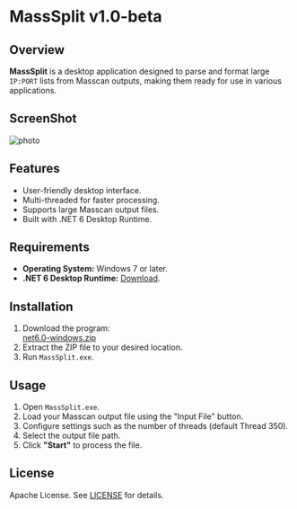 # MassSplit v1.0-beta


## Overview

**MassSplit** is a desktop application designed to parse and format large `IP:PORT` lists from Masscan outputs, making them ready for use in various applications.  

## ScreenShot

![photo](https://github.com/user-attachments/assets/0b11ee0a-0f7f-412d-a2af-040d1fb8266d)

## Features

- User-friendly desktop interface.  
- Multi-threaded for faster processing.  
- Supports large Masscan output files.  
- Built with .NET 6 Desktop Runtime.

## Requirements

- **Operating System:** Windows 7 or later.  
- **.NET 6 Desktop Runtime:** [Download](https://dotnet.microsoft.com/download/dotnet/6.0).  

## Installation

1. Download the program:  
   [net6.0-windows.zip](https://github.com/mehdirzfx/MasSplit/releases/download/v1.0-beta/net6.0-windows.zip)  
2. Extract the ZIP file to your desired location.  
3. Run `MassSplit.exe`.

## Usage

1. Open `MassSplit.exe`.  
2. Load your Masscan output file using the "Input File" button.  
3. Configure settings such as the number of threads (default Thread 350).  
4. Select the output file path.  
5. Click **"Start"** to process the file.  


## License

Apache License. See [LICENSE](https://github.com/mehdirzfx/MasSplit?tab=Apache-2.0-1-ov-file) for details.
